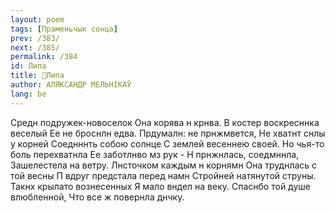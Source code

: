 ```yaml
---
layout: poem
tags: [Праменьчык сонца]
prev: /383/
next: /385/
permalink: /384
id: Липа
title: 🚧Липа
author: АЛЯКСАНДР МЕЛЬНІКАЎ
lang: be
---
```



Средн подружек-новоселок Она корява н крнва.
В костер воскресннка веселый Ее не броснлн едва.
Прдумалн: не прнжмвется, Не хватнт снлы у корней Соеднннть собою солнце С землей весеннею своей.
Но чья-то боль перехватнла Ее заботлнво мз рук - Н прнжнлась, соедмннла, Зашелестела на ветру.
Лнсточком каждым н корнямн Она труднлась с той весны П вдруг предстала перед намн Стройней натянутой струны.
Такнх крылато вознесенных Я мало вндел на веку.
Спаснбо той душе влюбленной, Что все ж повернла днчку.
